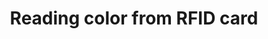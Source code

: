 ---
layout: default
category: bts
tags: ["Arduino","RFID","LED"]
video: "https://player.vimeo.com/video/137193439?badge=0&amp;autopause=0&amp;player_id=0&amp;app_id=72231"
title: "Reading color from RFID card"
thumbnail: "https://i.vimeocdn.com/video/531995777_295x166.jpg?r=pad"
description: | 
  NOTE: The colors are exaggerated for the sake of testing. And the lights are so bright so that they show through the frosted acrylic.
---